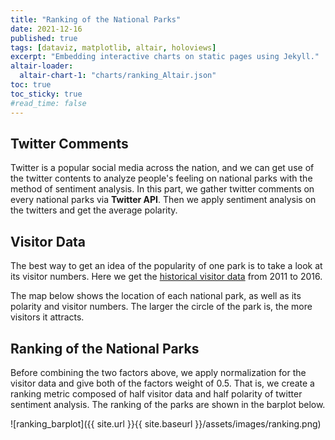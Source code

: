 ```yaml
---
title: "Ranking of the National Parks"
date: 2021-12-16
published: true
tags: [dataviz, matplotlib, altair, holoviews]
excerpt: "Embedding interactive charts on static pages using Jekyll."
altair-loader:
  altair-chart-1: "charts/ranking_Altair.json"
toc: true
toc_sticky: true
#read_time: false
---
```


## Twitter Comments

Twitter is a popular social media across the nation, and we can get use of the twitter contents to analyze people's feeling on national parks with the method of sentiment analysis. In this part, we gather twitter comments on every national parks via **Twitter API**. Then we apply sentiment analysis on the twitters and get the average polarity.

## Visitor Data

The best way to get an idea of the popularity of one park is to take a look at its visitor numbers. Here we get the [historical visitor data][historical visitor data] from 2011 to 2016.

The map below shows the location of each national park, as well as its polarity and visitor numbers. The larger the circle of the park is, the more visitors it attracts.

<div id="altair-chart-1"></div>


## Ranking of the National Parks

Before combining the two factors above, we apply normalization for the visitor data and give both of the factors weight of 0.5. That is, we create a ranking metric composed of half visitor data and half polarity of twitter sentiment analysis. The ranking of the parks are shown in the barplot below.

![ranking_barplot]({{ site.url }}{{ site.baseurl }}/assets/images/ranking.png)

[historical visitor data]: https://data.world/datasets/national-parks
